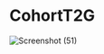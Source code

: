 # CohortT2G
![Screenshot (51)](https://github.com/user-attachments/assets/aca25745-680f-4403-8b01-462d56abb3b2)
